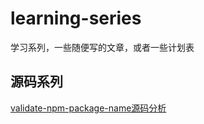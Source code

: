 # learning-series
学习系列，一些随便写的文章，或者一些计划表

## 源码系列
[validate-npm-package-name源码分析](./article/validate-npm-package-name.md)
